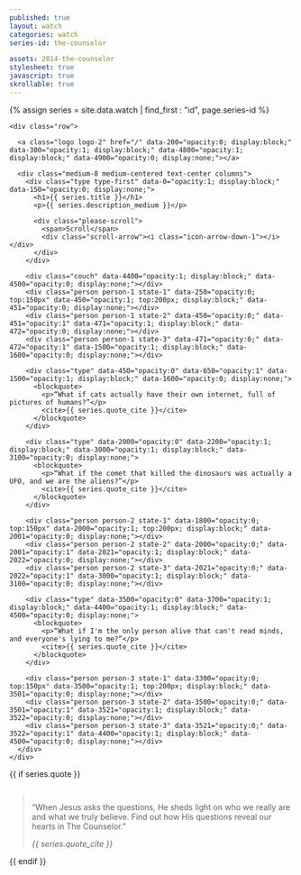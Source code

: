 ```yaml
---
published: true
layout: watch
categories: watch
series-id: the-counselor

assets: 2014-the-counselor
stylesheet: true
javascript: true
skrollable: true
---
```


{% assign series = site.data.watch | find_first : "id", page.series-id %}

<div class="page-section section-first section-light">
  <div class="the-counselor-1">

    <div class="row">

      <a class="logo logo-2" href="/" data-200="opacity:0; display:block;" data-300="opacity:1; display:block;" data-4800="opacity:1; display:block;" data-4900="opacity:0; display:none;"></a>

      <div class="medium-8 medium-centered text-center columns">
        <div class="type type-first" data-0="opacity:1; display:block;" data-150="opacity:0; display:none;">
          <h1>{{ series.title }}</h1>
          <p>{{ series.description_medium }}</p>

          <div class="please-scroll">
            <span>Scroll</span>
            <div class="scroll-arrow"><i class="icon-arrow-down-1"></i></div>
          </div>
        </div>

        <div class="couch" data-4400="opacity:1; display:block;" data-4500="opacity:0; display:none;"></div>
        <div class="person person-1 state-1" data-250="opacity:0; top:150px" data-450="opacity:1; top:200px; display:block;" data-451="opacity:0; display:none;"></div>
        <div class="person person-1 state-2" data-450="opacity:0;" data-451="opacity:1" data-471="opacity:1; display:block;" data-472="opacity:0; display:none;"></div>
        <div class="person person-1 state-3" data-471="opacity:0;" data-472="opacity:1" data-1500="opacity:1; display:block;" data-1600="opacity:0; display:none;"></div>

        <div class="type" data-450="opacity:0" data-650="opacity:1" data-1500="opacity:1; display:block;" data-1600="opacity:0; display:none;">
          <blockquote>
            <p>“What if cats actually have their own internet, full of pictures of humans?”</p>
            <cite>{{ series.quote_cite }}</cite>
          </blockquote>
        </div>

        <div class="type" data-2000="opacity:0" data-2200="opacity:1; display:block;" data-3000="opacity:1; display:block;" data-3100="opacity:0; display:none;">
          <blockquote>
            <p>“What if the comet that killed the dinosaurs was actually a UFO, and we are the aliens?”</p>
            <cite>{{ series.quote_cite }}</cite>
          </blockquote>
        </div>

        <div class="person person-2 state-1" data-1800="opacity:0; top:150px" data-2000="opacity:1; top:200px; display:block;" data-2001="opacity:0; display:none;"></div>
        <div class="person person-2 state-2" data-2000="opacity:0;" data-2001="opacity:1" data-2021="opacity:1; display:block;" data-2022="opacity:0; display:none;"></div>
        <div class="person person-2 state-3" data-2021="opacity:0;" data-2022="opacity:1" data-3000="opacity:1; display:block;" data-3100="opacity:0; display:none;"></div>

        <div class="type" data-3500="opacity:0" data-3700="opacity:1; display:block;" data-4400="opacity:1; display:block;" data-4500="opacity:0; display:none;">
          <blockquote>
            <p>“What if I'm the only person alive that can't read minds, and everyone's lying to me?”</p>
            <cite>{{ series.quote_cite }}</cite>
          </blockquote>
        </div>

        <div class="person person-3 state-1" data-3300="opacity:0; top:150px" data-3500="opacity:1; top:200px; display:block;" data-3501="opacity:0; display:none;"></div>
        <div class="person person-3 state-2" data-3500="opacity:0;" data-3501="opacity:1" data-3521="opacity:1; display:block;" data-3522="opacity:0; display:none;"></div>
        <div class="person person-3 state-3" data-3521="opacity:0;" data-3522="opacity:1" data-4400="opacity:1; display:block;" data-4500="opacity:0; display:none;"></div>
      </div>
    </div>
  </div>
</div>

{{ if series.quote }}
<div class="page-section the-counselor-2">
<div class="row">
  <div class="medium-12 columns">
    <blockquote class="quote-large">
      <p>“When Jesus asks the questions, He sheds light on who we really are and what we truly believe. Find out how His questions reveal our hearts in The Counselor.”</p>
      <cite>{{ series.quote_cite }}</cite>
    </blockquote>
  </div>
</div>
</div>
{{ endif }}

<script src="/bower_components/skrollr/src/skrollr.js"></script>
